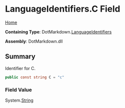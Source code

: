 <a name="_top"></a>

# LanguageIdentifiers\.C Field

[Home](../../../README.md#_top)

**Containing Type**: DotMarkdown\.[LanguageIdentifiers](../README.md#_top)

**Assembly**: DotMarkdown\.dll

## Summary

Identifier for C\.

```csharp
public const string C = "c"
```

### Field Value

System\.[String](https://docs.microsoft.com/en-us/dotnet/api/system.string)


